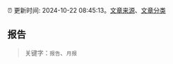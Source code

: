 :alarm_clock: 更新时间: 2024-10-22 08:45:13。[文章来源](/README.md)、[文章分类](/TAGS.md)

## 报告


> 关键字：`报告`、`月报`



